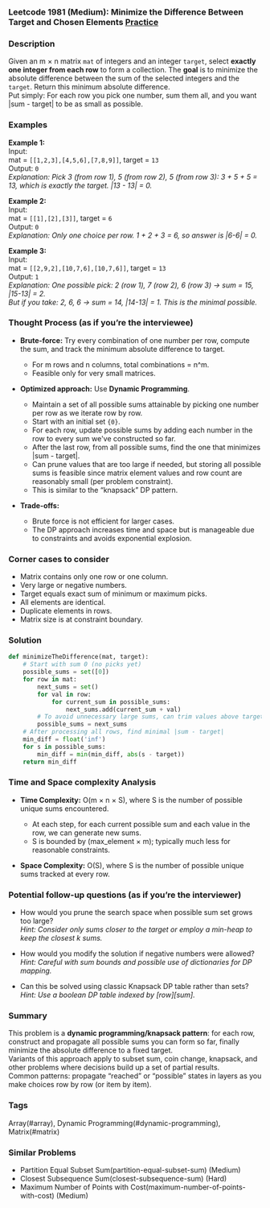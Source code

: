 ### Leetcode 1981 (Medium): Minimize the Difference Between Target and Chosen Elements [Practice](https://leetcode.com/problems/minimize-the-difference-between-target-and-chosen-elements)

### Description  
Given an m × n matrix `mat` of integers and an integer `target`, select **exactly one integer from each row** to form a collection. The **goal** is to minimize the absolute difference between the sum of the selected integers and the `target`. Return this minimum absolute difference.  
Put simply: For each row you pick one number, sum them all, and you want |sum - target| to be as small as possible.

### Examples  

**Example 1:**  
Input:  
mat = `[[1,2,3],[4,5,6],[7,8,9]]`, target = `13`  
Output: `0`  
*Explanation: Pick 3 (from row 1), 5 (from row 2), 5 (from row 3): 3 + 5 + 5 = 13, which is exactly the target. |13 - 13| = 0.*

**Example 2:**  
Input:  
mat = `[[1],[2],[3]]`, target = `6`  
Output: `0`  
*Explanation: Only one choice per row. 1 + 2 + 3 = 6, so answer is |6-6| = 0.*

**Example 3:**  
Input:  
mat = `[[2,9,2],[10,7,6],[10,7,6]]`, target = `13`  
Output: `1`  
*Explanation: One possible pick: 2 (row 1), 7 (row 2), 6 (row 3) → sum = 15, |15-13| = 2.  
But if you take: 2, 6, 6 → sum = 14, |14-13| = 1. This is the minimal possible.*

### Thought Process (as if you’re the interviewee)  
- **Brute-force:** Try every combination of one number per row, compute the sum, and track the minimum absolute difference to target.  
    - For m rows and n columns, total combinations = n^m.  
    - Feasible only for very small matrices.

- **Optimized approach:** Use **Dynamic Programming**.  
    - Maintain a set of all possible sums attainable by picking one number per row as we iterate row by row.
    - Start with an initial set `{0}`.
    - For each row, update possible sums by adding each number in the row to every sum we've constructed so far.
    - After the last row, from all possible sums, find the one that minimizes |sum - target|.
    - Can prune values that are too large if needed, but storing all possible sums is feasible since matrix element values and row count are reasonably small (per problem constraint).
    - This is similar to the “knapsack” DP pattern.

- **Trade-offs:**  
    - Brute force is not efficient for larger cases.
    - The DP approach increases time and space but is manageable due to constraints and avoids exponential explosion.


### Corner cases to consider  
- Matrix contains only one row or one column.
- Very large or negative numbers.
- Target equals exact sum of minimum or maximum picks.
- All elements are identical.
- Duplicate elements in rows.
- Matrix size is at constraint boundary.


### Solution

```python
def minimizeTheDifference(mat, target):
    # Start with sum 0 (no picks yet)
    possible_sums = set([0])
    for row in mat:
        next_sums = set()
        for val in row:
            for current_sum in possible_sums:
                next_sums.add(current_sum + val)
        # To avoid unnecessary large sums, can trim values above target + max element × row count (optional)
        possible_sums = next_sums
    # After processing all rows, find minimal |sum - target|
    min_diff = float('inf')
    for s in possible_sums:
        min_diff = min(min_diff, abs(s - target))
    return min_diff
```

### Time and Space complexity Analysis  

- **Time Complexity:** O(m × n × S), where S is the number of possible unique sums encountered.  
  - At each step, for each current possible sum and each value in the row, we can generate new sums.
  - S is bounded by (max_element × m); typically much less for reasonable constraints.

- **Space Complexity:** O(S), where S is the number of possible unique sums tracked at every row.


### Potential follow-up questions (as if you’re the interviewer)  

- How would you prune the search space when possible sum set grows too large?  
  *Hint: Consider only sums closer to the target or employ a min-heap to keep the closest k sums.*

- How would you modify the solution if negative numbers were allowed?  
  *Hint: Careful with sum bounds and possible use of dictionaries for DP mapping.*

- Can this be solved using classic Knapsack DP table rather than sets?  
  *Hint: Use a boolean DP table indexed by [row][sum].*


### Summary
This problem is a **dynamic programming/knapsack pattern**: for each row, construct and propagate all possible sums you can form so far, finally minimize the absolute difference to a fixed target.  
Variants of this approach apply to subset sum, coin change, knapsack, and other problems where decisions build up a set of partial results.  
Common patterns: propagate “reached” or “possible” states in layers as you make choices row by row (or item by item).

### Tags
Array(#array), Dynamic Programming(#dynamic-programming), Matrix(#matrix)

### Similar Problems
- Partition Equal Subset Sum(partition-equal-subset-sum) (Medium)
- Closest Subsequence Sum(closest-subsequence-sum) (Hard)
- Maximum Number of Points with Cost(maximum-number-of-points-with-cost) (Medium)